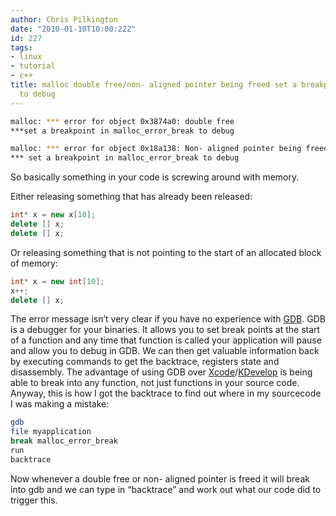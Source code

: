 ```yaml
---
author: Chris Pilkington
date: "2010-01-10T10:00:22Z"
id: 227
tags:
- linux
- tutorial
- c++
title: malloc double free/non- aligned pointer being freed set a breakpoint in malloc_error_break
  to debug
---
```


```bash
malloc: *** error for object 0x3874a0: double free
***set a breakpoint in malloc_error_break to debug

malloc: *** error for object 0x18a138: Non- aligned pointer being freed
*** set a breakpoint in malloc_error_break to debug
```

So basically something in your code is screwing around with memory.

Either releasing something that has already been released:

```cpp
int* x = new x[10];
delete [] x;
delete [] x;
```

Or releasing something that is not pointing to the start of an allocated block of memory:

```cpp
int* x = new int[10];
x++;
delete [] x;
```

The error message isn’t very clear if you have no experience with [GDB](http://en.wikipedia.org/wiki/GNU_Debugger). GDB is a debugger for your binaries. It allows you to set break points at the start of a function and any time that function is called your application will pause and allow you to debug in GDB. We can then get valuable information back by executing commands to get the backtrace, registers state and disassembly. The advantage of using GDB over [Xcode](http://en.wikipedia.org/wiki/Xcode)/[KDevelop](http://en.wikipedia.org/wiki/KDevelop) is being able to break into any function, not just functions in your source code. Anyway, this is how I got the backtrace to find out where in my sourcecode I was making a mistake:

```bash
gdb
file myapplication
break malloc_error_break
run
backtrace
```

Now whenever a double free or non- aligned pointer is freed it will break into gdb and we can type in “backtrace” and work out what our code did to trigger this.